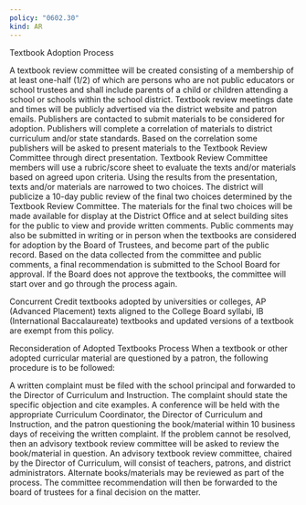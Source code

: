 ```yaml
---
policy: "0602.30"
kind: AR
---
```


Textbook Adoption Process


A textbook review committee will be created consisting of a membership of at least one-half (1/2) of which are
persons who are not public educators or school trustees and shall include parents of a child or children
attending a school or schools within the school district.
Textbook review meetings date and times will be publicly advertised via the district website and patron emails.
Publishers are contacted to submit materials to be considered for adoption. Publishers will complete a
correlation of materials to district curriculum and/or state standards.
Based on the correlation some publishers will be asked to present materials to the Textbook Review
Committee through direct presentation.
Textbook Review Committee members will use a rubric/score sheet to evaluate the texts and/or materials
based on agreed upon criteria. Using the results from the presentation, texts and/or materials are narrowed to
two choices.
The district will publicize a 10-day public review of the final two choices determined by the Textbook Review
Committee. The materials for the final two choices will be made available for display at the District Office and
at select building sites for the public to view and provide written comments. Public comments may also be
submitted in writing or in person when the textbooks are considered for adoption by the Board of Trustees,
and become part of the public record.
Based on the data collected from the committee and public comments, a final recommendation is submitted to
the School Board for approval.
If the Board does not approve the textbooks, the committee will start over and go through the process again.

Concurrent Credit textbooks adopted by universities or colleges, AP (Advanced Placement) texts aligned to the
College Board syllabi, IB (International Baccalaureate) textbooks and updated versions of a textbook are exempt
from this policy.

Reconsideration of Adopted Textbooks Process
When a textbook or other adopted curricular material are questioned by a patron, the following procedure is to be
followed:


A written complaint must be filed with the school principal and forwarded to the Director of Curriculum and
Instruction. The complaint should state the specific objection and cite examples.
A conference will be held with the appropriate Curriculum Coordinator, the Director of Curriculum and
Instruction, and the patron questioning the book/material within 10 business days of receiving the written
complaint. If the problem cannot be resolved, then an advisory textbook review committee will be asked to
review the book/material in question. An advisory textbook review committee, chaired by the Director of
Curriculum, will consist of teachers, patrons, and district administrators.
Alternate books/materials may be reviewed as part of the process.
The committee recommendation will then be forwarded to the board of trustees for a final decision on the
matter.

